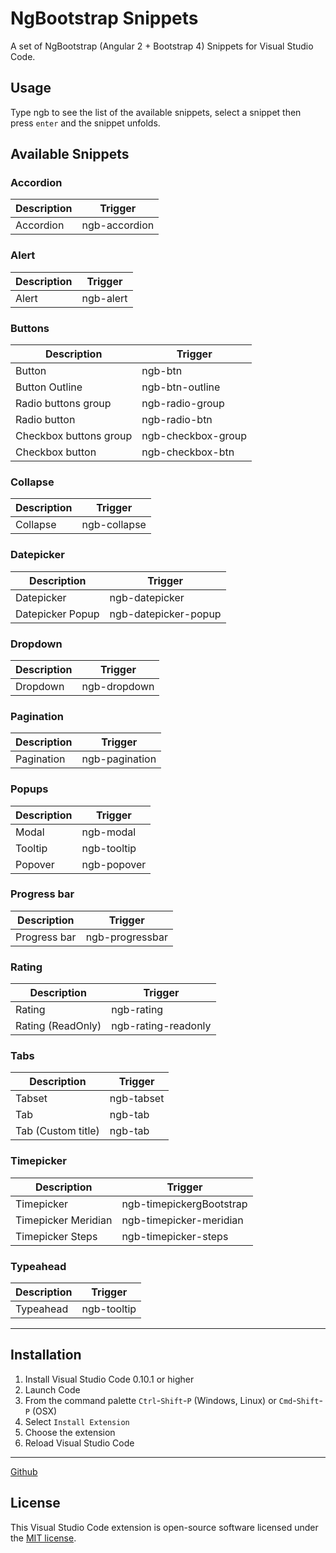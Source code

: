 # NgBootstrap Snippets

A set of NgBootstrap (Angular 2 + Bootstrap 4) Snippets for Visual Studio Code.

## Usage
Type ngb to see the list of the available snippets, select a snippet then press `enter` and the snippet unfolds.


## Available Snippets

### Accordion

Description | Trigger
--- | ---
Accordion | ngb-accordion

### Alert

Description | Trigger
--- | ---
Alert | ngb-alert

### Buttons

Description | Trigger
--- | ---
Button | ngb-btn
Button Outline | ngb-btn-outline
Radio buttons group | ngb-radio-group
Radio button | ngb-radio-btn
Checkbox buttons group | ngb-checkbox-group
Checkbox button | ngb-checkbox-btn

### Collapse

Description | Trigger
--- | ---
Collapse | ngb-collapse

### Datepicker

Description | Trigger
--- | ---
Datepicker | ngb-datepicker
Datepicker Popup | ngb-datepicker-popup

### Dropdown

Description | Trigger
--- | ---
Dropdown | ngb-dropdown

### Pagination

Description | Trigger
--- | ---
Pagination | ngb-pagination

### Popups

Description | Trigger
--- | ---
Modal | ngb-modal
Tooltip | ngb-tooltip
Popover | ngb-popover

### Progress bar

Description | Trigger
--- | ---
Progress bar | ngb-progressbar

### Rating

Description | Trigger
--- | ---
Rating | ngb-rating
Rating (ReadOnly) | ngb-rating-readonly

### Tabs

Description | Trigger
--- | ---
Tabset | ngb-tabset
Tab | ngb-tab
Tab (Custom title) | ngb-tab

### Timepicker

Description | Trigger
--- | ---
Timepicker | ngb-timepickergBootstrap
Timepicker Meridian |ngb-timepicker-meridian
Timepicker Steps | ngb-timepicker-steps

### Typeahead

Description | Trigger
--- | ---
Typeahead | ngb-tooltip


---
## Installation

1. Install Visual Studio Code 0.10.1 or higher
2. Launch Code
3. From the command palette `Ctrl`-`Shift`-`P` (Windows, Linux) or `Cmd`-`Shift`-`P` (OSX)
4. Select `Install Extension`
5. Choose the extension
6. Reload Visual Studio Code

---
[Github](https://github.com/ktriek/ng-bootstrap-snippets/)

## License

This Visual Studio Code extension is open-source software licensed under the [MIT license](http://opensource.org/licenses/MIT).